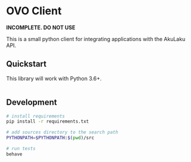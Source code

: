 OVO Client
==========

**INCOMPLETE.  DO NOT USE**

This is a small python client for integrating applications with the AkuLaku API.


Quickstart
----------

This library will work with Python 3.6+.

```python

```

Development
-----------

```bash
# install requirements
pip install -r requirements.txt

# add sources directory to the search path
PYTHONPATH=$PYTHONPATH:$(pwd)/src

# run tests
behave
```
